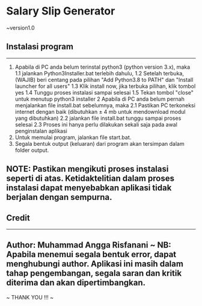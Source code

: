 # Salary Slip Generator
~version1.0

##   Instalasi program
---------------------------------------------------------------------------------------------------------------------
1. Apabila di PC anda belum terinstal python3 (python version 3.x), maka
	1.1 jalankan Python3Installer.bat terlebih dahulu,
	1.2 Setelah terbuka, (WAJIB) beri centang pada pilihan "Add Python3.8 to PATH" dan "Install launcher for all users"
	1.3 Klik install now, jika terbuka pilihan, klik tombol yes
	1.4 Tunggu proses instalasi sampai selesai
	1.5 Tekan tombol "close" untuk menutup python3 installer
2  Apabila di PC anda belum pernah menjalankan file install.bat sebelumnya, maka
	2.1 Pastikan PC terkoneksi internet dengan baik (dibutuhkan ± 4 mb untuk mendownload modul yang dibutuhkan)
	2.2 jalankan file install.bat tunggu sampai proses selesai
	2.3 Proses ini hanya perlu dilakukan sekali saja pada awal penginstalan aplikasi
3. Untuk memulai program, jalankan file start.bat.
4. Segala bentuk output (keluaran) dari program akan tersimpan dalam folder output.

NOTE:	Pastikan mengikuti proses instalasi seperti di atas. Ketidaktelitian dalam proses instalasi dapat menyebabkan aplikasi tidak berjalan dengan sempurna.
---------------------------------------------------------------------------------------------------------------------

##   Credit
---------------------------------------------------------------------------------------------------------------
Author: Muhammad Angga Risfanani
~ NB:	Apabila menemui segala bentuk error, dapat menghubungi author.
	Aplikasi ini masih dalam tahap pengembangan, segala saran dan kritik diterima dan akan dipertimbangkan.
---------------------------------------------------------------------------------------------------------------

~ THANK YOU !!! ~
